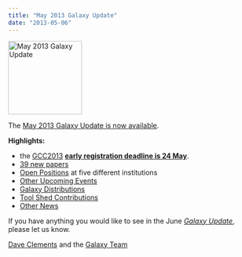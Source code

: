 ```yaml
---
title: "May 2013 Galaxy Update"
date: "2013-05-06"
---
```

<div class='right'><a href='/src/galaxy-updates/2013-05/index.md'><img src="/src/images/logos/GalaxyUpdate200.png" alt="May 2013 Galaxy Update" width=150 /></a></div>

The [May 2013 Galaxy Update is now available](/src/galaxy-updates/2013-05/index.md). 

**Highlights:**
* the [GCC2013](/src/galaxy-updates/2013-05/index.md#gcc2013) **[early registration deadline is 24 May](/src/events/gcc2013/register/index.md)**.
* [39 new papers](/src/galaxy-updates/2013-05/index.md#new-papers)
* [Open Positions](/src/galaxy-updates/2013-05/index.md#whos-hiring) at five different institutions
* [Other Upcoming Events](/src/galaxy-updates/2013-05/index.md#other-upcoming-events)
* [Galaxy Distributions](/src/galaxy-updates/2013-05/index.md#galaxy-distributions)
* [Tool Shed Contributions](/src/galaxy-updates/2013-05/index.md#toolshed-contributions)
* [Other News](/src/galaxy-updates/2013-05/index.md#other-news)

If you have anything you would like to see in the June *[Galaxy Update](/src/galaxy-updates/index.md)*, please let us know.

[Dave Clements](/src/people/dave-clements/index.md) and the [Galaxy Team](/src/galaxy-team/index.md)
